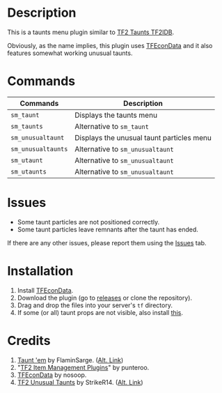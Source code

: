 # Description

This is a taunts menu plugin similar to [TF2 Taunts TF2IDB](https://github.com/fakuivan/TF2-Taunts-TF2IDB).

Obviously, as the name implies, this plugin uses [TFEconData](https://github.com/nosoop/SM-TFEconData) and it also features somewhat working unusual taunts.

# Commands

  | Commands           | Description                               |
  |--------------------|-------------------------------------------|
  | `sm_taunt`         | Displays the taunts menu                  |
  | `sm_taunts`        | Alternative to `sm_taunt`                 |
  | `sm_unusualtaunt`  | Displays the unusual taunt particles menu |
  | `sm_unusualtaunts` | Alternative to `sm_unusualtaunt`          |
  | `sm_utaunt`        | Alternative to `sm_unusualtaunt`          |
  | `sm_utaunts`       | Alternative to `sm_unusualtaunt`          |

# Issues

* Some taunt particles are not positioned correctly.
* Some taunt particles leave remnants after the taunt has ended.

If there are any other issues, please report them using the [Issues](https://github.com/x07x08/TF2-Econ-Taunts/issues) tab.

# Installation

1. Install [TFEconData](https://github.com/nosoop/SM-TFEconData).
2. Download the plugin (go to [releases](https://github.com/x07x08/TF2-Econ-Taunts/releases) or clone the repository).
3. Drag and drop the files into your server's `tf` directory.
4. If some (or all) taunt props are not visible, also install [this](https://github.com/404UNFca/TF2ServersidePlayerAttachmentFixer).

# Credits

1. [Taunt 'em](https://forums.alliedmods.net/showthread.php?p=2157489) by FlaminSarge. ([Alt. Link](https://github.com/FlaminSarge/tf_tauntem))
2. "[TF2 Item Management Plugins](https://github.com/punteroo/TF2-Item-Plugins)" by punteroo.
3. [TFEconData](https://github.com/nosoop/SM-TFEconData) by nosoop.
4. [TF2 Unusual Taunts](https://forums.alliedmods.net/showthread.php?p=2722944) by StrikeR14. ([Alt. Link](https://github.com/nushnush/TF2-Unusual-Taunts))
